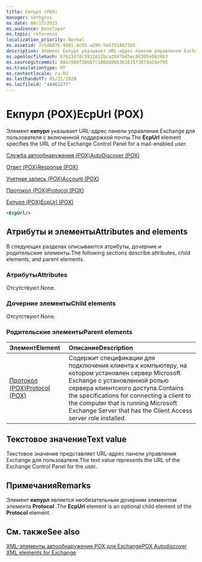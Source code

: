 ```yaml
---
title: Екпурл (POX)
manager: sethgros
ms.date: 09/17/2015
ms.audience: Developer
ms.topic: reference
localization_priority: Normal
ms.assetid: 7cbd6076-9981-4c65-a296-5e57518671b5
description: Элемент Екпурл указывает URL-адрес панели управления Exchange для пользователя с включенной поддержкой почты.
ms.openlocfilehash: b761147dc5912652bca2847bd5ec0d305e0624b3
ms.sourcegitcommit: 88ec988f2bb67c1866d06b361615f3674a24e795
ms.translationtype: MT
ms.contentlocale: ru-RU
ms.lasthandoff: 05/31/2020
ms.locfileid: "44461277"
---
```

# <a name="ecpurl-pox"></a><span data-ttu-id="d260e-103">Екпурл (POX)</span><span class="sxs-lookup"><span data-stu-id="d260e-103">EcpUrl (POX)</span></span>

<span data-ttu-id="d260e-104">Элемент **екпурл** указывает URL-адрес панели управления Exchange для пользователя с включенной поддержкой почты.</span><span class="sxs-lookup"><span data-stu-id="d260e-104">The **EcpUrl** element specifies the URL of the Exchange Control Panel for a mail-enabled user.</span></span> 
  
[<span data-ttu-id="d260e-105">Служба автообнаружения (POX)</span><span class="sxs-lookup"><span data-stu-id="d260e-105">AutoDiscover (POX)</span></span>](autodiscover-pox.md)
  
[<span data-ttu-id="d260e-106">Ответ (POX)</span><span class="sxs-lookup"><span data-stu-id="d260e-106">Response (POX)</span></span>](response-pox.md)
  
[<span data-ttu-id="d260e-107">Учетная запись (POX)</span><span class="sxs-lookup"><span data-stu-id="d260e-107">Account (POX)</span></span>](account-pox.md)
  
[<span data-ttu-id="d260e-108">Протокол (POX)</span><span class="sxs-lookup"><span data-stu-id="d260e-108">Protocol (POX)</span></span>](protocol-pox.md)
  
[<span data-ttu-id="d260e-109">Екпурл (POX)</span><span class="sxs-lookup"><span data-stu-id="d260e-109">EcpUrl (POX)</span></span>](ecpurl-pox.md)
  
```XML
<EcpUrl/>
```

## <a name="attributes-and-elements"></a><span data-ttu-id="d260e-110">Атрибуты и элементы</span><span class="sxs-lookup"><span data-stu-id="d260e-110">Attributes and elements</span></span>

<span data-ttu-id="d260e-111">В следующих разделах описываются атрибуты, дочерние и родительские элементы.</span><span class="sxs-lookup"><span data-stu-id="d260e-111">The following sections describe attributes, child elements, and parent elements.</span></span>
  
### <a name="attributes"></a><span data-ttu-id="d260e-112">Атрибуты</span><span class="sxs-lookup"><span data-stu-id="d260e-112">Attributes</span></span>

<span data-ttu-id="d260e-113">Отсутствуют.</span><span class="sxs-lookup"><span data-stu-id="d260e-113">None.</span></span>
  
### <a name="child-elements"></a><span data-ttu-id="d260e-114">Дочерние элементы</span><span class="sxs-lookup"><span data-stu-id="d260e-114">Child elements</span></span>

<span data-ttu-id="d260e-115">Отсутствуют.</span><span class="sxs-lookup"><span data-stu-id="d260e-115">None.</span></span>
  
### <a name="parent-elements"></a><span data-ttu-id="d260e-116">Родительские элементы</span><span class="sxs-lookup"><span data-stu-id="d260e-116">Parent elements</span></span>

|<span data-ttu-id="d260e-117">**Элемент**</span><span class="sxs-lookup"><span data-stu-id="d260e-117">**Element**</span></span>|<span data-ttu-id="d260e-118">**Описание**</span><span class="sxs-lookup"><span data-stu-id="d260e-118">**Description**</span></span>|
|:-----|:-----|
|[<span data-ttu-id="d260e-119">Протокол (POX)</span><span class="sxs-lookup"><span data-stu-id="d260e-119">Protocol (POX)</span></span>](protocol-pox.md) <br/> |<span data-ttu-id="d260e-120">Содержит спецификации для подключения клиента к компьютеру, на котором установлен сервер Microsoft Exchange с установленной ролью сервера клиентского доступа.</span><span class="sxs-lookup"><span data-stu-id="d260e-120">Contains the specifications for connecting a client to the computer that is running Microsoft Exchange Server that has the Client Access server role installed.</span></span>  <br/> |
   
## <a name="text-value"></a><span data-ttu-id="d260e-121">Текстовое значение</span><span class="sxs-lookup"><span data-stu-id="d260e-121">Text value</span></span>

<span data-ttu-id="d260e-122">Текстовое значение представляет URL-адрес панели управления Exchange для пользователя.</span><span class="sxs-lookup"><span data-stu-id="d260e-122">The text value represents the URL of the Exchange Control Panel for the user.</span></span>
  
## <a name="remarks"></a><span data-ttu-id="d260e-123">Примечания</span><span class="sxs-lookup"><span data-stu-id="d260e-123">Remarks</span></span>

<span data-ttu-id="d260e-124">Элемент **екпурл** является необязательным дочерним элементом элемента **Protocol** .</span><span class="sxs-lookup"><span data-stu-id="d260e-124">The **EcpUrl** element is an optional child element of the **Protocol** element.</span></span> 
  
## <a name="see-also"></a><span data-ttu-id="d260e-125">См. также</span><span class="sxs-lookup"><span data-stu-id="d260e-125">See also</span></span>



[<span data-ttu-id="d260e-126">XML-элементы автообнаружения POX для Exchange</span><span class="sxs-lookup"><span data-stu-id="d260e-126">POX Autodiscover XML elements for Exchange</span></span>](pox-autodiscover-xml-elements-for-exchange.md)

